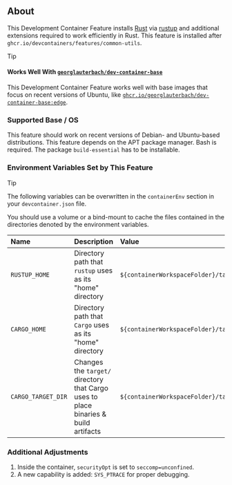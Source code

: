 
## About

This Development Container Feature installs [Rust](https://www.rust-lang.org/) via [rustup](https://www.rust-lang.org/tools/install) and additional extensions required to work efficiently in Rust. This feature is installed after `ghcr.io/devcontainers/features/common-utils`.

> [!TIP]
>
> #### Works Well With [`georglauterbach/dev-container-base`](https://github.com/georglauterbach/dev-container-base)
>
> This Development Container Feature works well with base images that focus on recent versions of Ubuntu, like [`ghcr.io/georglauterbach/dev-container-base:edge`](https://github.com/georglauterbach/dev-container-base/pkgs/container/dev-container-base).

### Supported Base / OS

This feature should work on recent versions of Debian- and Ubuntu-based distributions. This feature depends on the APT package manager. Bash is required. The package `build-essential` has to be installable.

### Environment Variables Set by This Feature

> [!TIP]
>
> The following variables can be overwritten in the `containerEnv` section in your `devcontainer.json` file.
>
> You should use a volume or a bind-mount to cache the files contained in the directories denoted by the environment variables.

| Name                    | Description                                                                         | Value                                             |
| :---------------------- | :---------------------------------------------------------------------------------- | :------------------------------------------------ |
| `RUSTUP_HOME`           | Directory path that `rustup` uses as its "home" directory                           | `${containerWorkspaceFolder}/target/rustup_home`  |
| `CARGO_HOME`            | Directory path that `Cargo` uses as its "home" directory                            | `${containerWorkspaceFolder}/target/cargo_home`   |
| `CARGO_TARGET_DIR`      | Changes the `target/` directory that Cargo uses to place binaries & build artifacts | `${containerWorkspaceFolder}/target/cargo_target` |

### Additional Adjustments

1. Inside the container, `securityOpt` is set to `seccomp=unconfined`.
2. A new capability is added: `SYS_PTRACE` for proper debugging.
